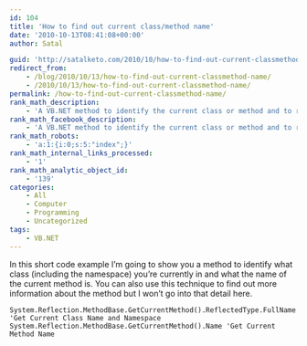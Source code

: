 ```yaml
---
id: 104
title: 'How to find out current class/method name'
date: '2010-10-13T08:41:08+00:00'
author: Satal

guid: 'http://satalketo.com/2010/10/how-to-find-out-current-classmethod-name/'
redirect_from:
    - /blog/2010/10/13/how-to-find-out-current-classmethod-name/
    - /2010/10/13/how-to-find-out-current-classmethod-name/
permalink: /how-to-find-out-current-classmethod-name/
rank_math_description:
    - 'A VB.NET method to identify the current class or method and to retrieve the name for this'
rank_math_facebook_description:
    - 'A VB.NET method to identify the current class or method and to retrieve the name for this'
rank_math_robots:
    - 'a:1:{i:0;s:5:"index";}'
rank_math_internal_links_processed:
    - '1'
rank_math_analytic_object_id:
    - '139'
categories:
    - All
    - Computer
    - Programming
    - Uncategorized
tags:
    - VB.NET
---
```


In this short code example I’m going to show you a method to identify what class (including the namespace) you’re currently in and what the name of the current method is. You can also use this technique to find out more information about the method but I won’t go into that detail here.

```vbnet
System.Reflection.MethodBase.GetCurrentMethod().ReflectedType.FullName 'Get Current Class Name and Namespace
System.Reflection.MethodBase.GetCurrentMethod().Name 'Get Current Method Name
```